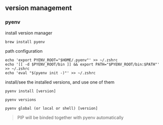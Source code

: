
## version management
### pyenv
install version manager
```
brew install pyenv
```

path configuration
```
echo 'export PYENV_ROOT="$HOME/.pyenv"' >> ~/.zshrc
echo '[[ -d $PYENV_ROOT/bin ]] && export PATH="$PYENV_ROOT/bin:$PATH"' >> ~/.zshrc
echo 'eval "$(pyenv init -)"' >> ~/.zshrc
```

install/see the installed versions, and use one of them
```
pyenv install [version]

pyenv versions

pyenv global (or local or shell) [version]
```
> PIP will be binded together with pyenv automatically


